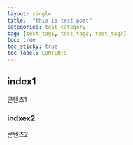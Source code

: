 ```yaml
---
layout: single
title:  "this is test post"
categories: test_category
tag: [test_tag1, test_tag2, test_tag3]
toc: true
toc_sticky: true
toc_label: CONTENTS
---
```


## index1
콘텐츠1

### indxex2
콘텐츠2
